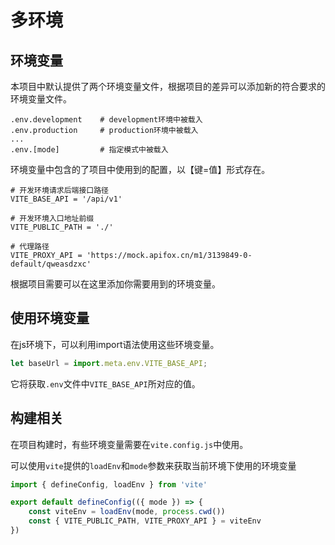 # 多环境

## 环境变量

本项目中默认提供了两个环境变量文件，根据项目的差异可以添加新的符合要求的环境变量文件。

```shell
.env.development    # development环境中被载入
.env.production     # production环境中被载入
...
.env.[mode]         # 指定模式中被载入
```

环境变量中包含的了项目中使用到的配置，以【键=值】形式存在。

```shell
# 开发环境请求后端接口路径
VITE_BASE_API = '/api/v1'

# 开发环境入口地址前缀
VITE_PUBLIC_PATH = './'

# 代理路径
VITE_PROXY_API = 'https://mock.apifox.cn/m1/3139849-0-default/qweasdzxc'
```

根据项目需要可以在这里添加你需要用到的环境变量。

## 使用环境变量

在js环境下，可以利用import语法使用这些环境变量。

```javascript
let baseUrl = import.meta.env.VITE_BASE_API;

```

它将获取`.env`文件中`VITE_BASE_API`所对应的值。

## 构建相关

在项目构建时，有些环境变量需要在`vite.config.js`中使用。

可以使用`vite`提供的`loadEnv`和`mode`参数来获取当前环境下使用的环境变量

```javascript
import { defineConfig, loadEnv } from 'vite'

export default defineConfig(({ mode }) => {
    const viteEnv = loadEnv(mode, process.cwd())
    const { VITE_PUBLIC_PATH, VITE_PROXY_API } = viteEnv
})
```